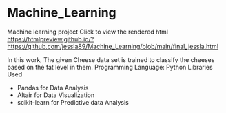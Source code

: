 # Machine_Learning
Machine learning project
Click to view the rendered html
https://htmlpreview.github.io/?https://github.com/jessla89/Machine_Learning/blob/main/final_jessla.html

In this work, The given Cheese data set is trained to classify the cheeses based on the fat level in them.
Programming Language: Python
Libraries Used
* Pandas for Data Analysis
* Altair for Data Visualization
* scikit-learn for Predictive data Analysis        
